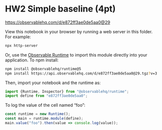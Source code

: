 # HW2 Simple baseline (4pt)

https://observablehq.com/d/e872ff3ae0de5aa0@29

View this notebook in your browser by running a web server in this folder. For
example:

~~~sh
npx http-server
~~~

Or, use the [Observable Runtime](https://github.com/observablehq/runtime) to
import this module directly into your application. To npm install:

~~~sh
npm install @observablehq/runtime@5
npm install https://api.observablehq.com/d/e872ff3ae0de5aa0@29.tgz?v=3
~~~

Then, import your notebook and the runtime as:

~~~js
import {Runtime, Inspector} from "@observablehq/runtime";
import define from "e872ff3ae0de5aa0";
~~~

To log the value of the cell named “foo”:

~~~js
const runtime = new Runtime();
const main = runtime.module(define);
main.value("foo").then(value => console.log(value));
~~~
